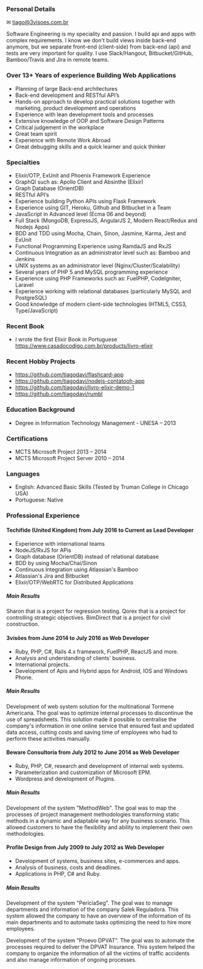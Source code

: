 ### Personal Details

✉ tiago@3visoes.com.br

Software Engineering is my speciality and passion. I build api and apps with complex requirements. I know we don't build views inside back-end anymore, but we separate front-end (client-side) from back-end (api) and tests are very important for quality. I use Slack/Hangout, Bitbucket/GitHub, Bamboo/Travis and Jira in remote teams.

### Over 13+ Years of experience Building Web Applications

- Planning of large Back-end architectures
- Back-end development and RESTful API’s
- Hands-on approach to develop practical solutions together with marketing, product development and operations
- Experience with lean development tools and processes
- Extensive knowledge of OOP and Software Design Patterns
- Critical judgement in the workplace
- Great team spirit
- Experience with Remote Work Abroad
- Great debugging skills and a quick learner and quick thinker

### Specialties

- Elixir/OTP, ExUnit and Phoenix Framework Experience
- GraphQl such as: Apollo Client and Absinthe (Elixir)
- Graph Database (OrientDB)
- RESTful API’s
- Experience building Python APIs using Flask Framework
- Experience using GIT, Heroku, Github and Bitbucket in a Team
- JavaScript in Advanced level (Ecma 06 and beyond)
- Full Stack (MongoDB, ExpressJS, AngularJS 2, Modern React/Redux and Nodejs Apps)
- BDD and TDD using Mocha, Chain, Sinon, Jasmine, Karma, Jest and ExUnit
- Functional Programming Experience using RamdaJS and RxJS
- Continuous Integration as an administrator level such as: Bamboo and Jenkins
- UNIX systems as an administrator level (Nginx/Cluster/Scalability)
- Several years of PHP 5 and MySQL programming experience
- Experience using PHP Frameworks such as: FuelPHP, CodeIgniter, Laravel
- Experience working with relational databases (particularly MySQL and PostgreSQL)
- Good knowledge of modern client-side technologies (HTML5, CSS3, Type/JavaScript)

### Recent Book
- I wrote the first Elixir Book in Portuguese
https://www.casadocodigo.com.br/products/livro-elixir

### Recent Hobby Projects

- https://github.com/tiagodavi/flashcard-app
- https://github.com/tiagodavi/nodejs-contatooh-app
- https://github.com/tiagodavi/livro-elixir-demo-1
- https://github.com/tiagodavi/rumbl

### Education Background

- Degree in Information Technology Management - UNESA – 2013

### Certifications

- MCTS Microsoft Project 2013 – 2014
- MCTS Microsoft Project Server 2010 – 2014

### Languages

- English: Advanced Basic Skills (Tested by Truman College in Chicago USA)
- Portuguese: Native

### Professional Experience

#### Techifide (United Kingdom) from July 2016 to Current as Lead Developer

- Experience with international teams
- NodeJS/RxJS for APis
- Graph database (OrientDB) instead of relational database
- BDD by using Mocha/Chai/Sinon
- Continuous Integration using Atlassian's Bamboo
- Atlassian's Jira and Bitbucket
- Elixir/OTP/WebRTC for Distributed Applications

##### Main Results
Sharon that is a project for regression testing.
Qorex that is a project for controlling strategic objectives.
BimDirect that is a project for civil construction.

#### 3visões from June 2014 to July 2016 as Web Developer

- Ruby, PHP, C#, Rails 4.x framework, FuelPHP, ReactJS and more.
- Analysis and understanding of clients' business.
- International projects.
- Development of Apis and Hybrid apps for Android, IOS and Windows Phone.

##### Main Results
Development of web system solution for the multinational Tormene Americana. The goal was to
optimize internal processes to discontinue the use of spreadsheets. This solution made it possible to centralise  the company's information in one online service that ensured fast and updated data access, cutting costs and saving time of employees who had to perform these activities manually.

#### Beware Consultoria from July 2012 to June 2014 as Web Developer

- Ruby, PHP, C#, research and development of internal web systems.
- Parameterization and customization of Microsoft EPM.
- Wordpress and development of Plugins.

##### Main Results
Development of the system "MethodWeb". The goal was to map the processes of project
management methodologies transforming static methods in a dynamic and adaptable way for any
business scenario. This allowed customers to have the flexibility and ability to implement their own methodologies.

#### Profile Design from July 2009 to July 2012 as Web Developer

- Development of systems, business sites, e-commerces and apps.
- Analysis of business, costs and deadlines.
- Applications in PHP, C# and Ruby.

##### Main Results
Development of the system "PeríciaSeg".  The goal was to manage departments and information of
the company Salek Reguladora. This system allowed the company to have an overview of the
information of its main departments and to automate tasks optimizing the need to hire more
employees.

Development of the system "Proevo DPVAT". The goal was to automate the processes required to
deliver the DPVAT Insurance. This system helped the company to organize the information of all
the victims of traffic accidents and also manage information of ongoing processes.
